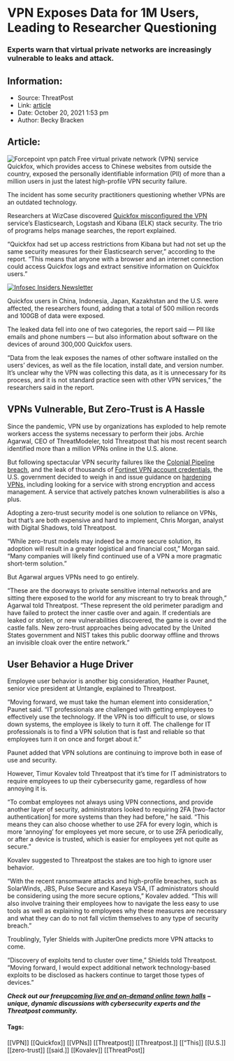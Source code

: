 # VPN Exposes Data for 1M Users, Leading to Researcher Questioning
### Experts warn that virtual private networks are increasingly vulnerable to leaks and attack.

## Information:
+ Source: ThreatPost
+ Link: [article](https://kasperskycontenthub.com/threatpost-global/?p=175612)
+ Date: October 20, 2021  1:53 pm
+ Author: Becky Bracken


## Article:
![Forcepoint vpn patch](https://media.threatpost.com/wp-content/uploads/sites/103/2019/09/20105955/forcepoint-vpn.jpeg)
Free virtual private network (VPN) service Quickfox, which provides access to Chinese websites from outside the country, exposed the personally identifiable information (PII) of more than a million users in just the latest high-profile VPN security failure.


The incident has some security practitioners questioning whether VPNs are an outdated technology.


Researchers at WizCase discovered [Quickfox misconfigured the VPN](https://www.wizcase.com/blog/quickfox-breach-report/) service’s Elasticsearch, Logstash and Kibana (ELK) stack security. The trio of programs helps manage searches, the report explained.


“Quickfox had set up access restrictions from Kibana but had not set up the same security measures for their Elasticsearch server,” according to the report. “This means that anyone with a browser and an internet connection could access Quickfox logs and extract sensitive information on Quickfox users.”


[![Infosec Insiders Newsletter](https://media.threatpost.com/wp-content/uploads/sites/103/2021/07/10165815/infosec_insiders_in_article_promo.png)](https://threatpost.com/infosec-insider-subscription-page/?utm_source=ART&utm_medium=ART&utm_campaign=InfosecInsiders_Newsletter_Promo/)


Quickfox users in China, Indonesia, Japan, Kazakhstan and the U.S. were affected, the researchers found, adding that a total of 500 million records and 100GB of data were exposed.


The leaked data fell into one of two categories, the report said — PII like emails and phone numbers — but also information about software on the devices of around 300,000 Quickfox users.


“Data from the leak exposes the names of other software installed on the users’ devices, as well as the file location, install date, and version number. It’s unclear why the VPN was collecting this data, as it is unnecessary for its process, and it is not standard practice seen with other VPN services,” the researchers said in the report.


**VPNs Vulnerable, But Zero-Trust is A Hassle**
-----------------------------------------------


Since the pandemic, VPN use by organizations has exploded to help remote workers access the systems necessary to perform their jobs. Archie Agarwal, CEO of ThreatModeler, told Threatpost that his most recent search identified more than a million VPNs online in the U.S. alone.


But following spectacular VPN security failures like the [Colonial Pipeline breach,](https://threatpost.com/darkside-pwned-colonial-with-old-vpn-password/166743/) and the leak of thousands of [Fortinet VPN account credentials,](https://threatpost.com/thousands-of-fortinet-vpn-account-credentials-leaked/169348/) the U.S. government decided to weigh in and issue guidance on [hardening VPNs,](https://threatpost.com/vpns-nsa-cisa-guidance/175150/) including looking for a service with strong encryption and access management. A service that actively patches known vulnerabilities is also a plus.


Adopting a zero-trust security model is one solution to reliance on VPNs, but that’s are both expensive and hard to implement, Chris Morgan, analyst with Digital Shadows, told Threatpost.


“While zero-trust models may indeed be a more secure solution, its adoption will result in a greater logistical and financial cost,” Morgan said. “Many companies will likely find continued use of a VPN a more pragmatic short-term solution.”


But Agarwal argues VPNs need to go entirely.


“These are the doorways to private sensitive internal networks and are sitting there exposed to the world for any miscreant to try to break through,” Agarwal told Threatpost. “These represent the old perimeter paradigm and have failed to protect the inner castle over and again. If credentials are leaked or stolen, or new vulnerabilities discovered, the game is over and the castle falls. New zero-trust approaches being advocated by the United States government and NIST takes this public doorway offline and throws an invisible cloak over the entire network.”


**User Behavior a Huge Driver**
-------------------------------


Employee user behavior is another big consideration, Heather Paunet, senior vice president at Untangle, explained to Threatpost.


“Moving forward, we must take the human element into consideration,” Paunet said. “IT professionals are challenged with getting employees to effectively use the technology. If the VPN is too difficult to use, or slows down systems, the employee is likely to turn it off. The challenge for IT professionals is to find a VPN solution that is fast and reliable so that employees turn it on once and forget about it.”


Paunet added that VPN solutions are continuing to improve both in ease of use and security.


However, Timur Kovalev told Threatpost that it’s time for IT administrators to require employees to up their cybersecurity game, regardless of how annoying it is.


“To combat employees not always using VPN connections, and provide another layer of security, administrators looked to requiring 2FA [two-factor authentication] for more systems than they had before,” he said. “This means they can also choose whether to use 2FA for every login, which is more ‘annoying’ for employees yet more secure, or to use 2FA periodically, or after a device is trusted, which is easier for employees yet not quite as secure.”


Kovalev suggested to Threatpost the stakes are too high to ignore user behavior.


“With the recent ransomware attacks and high-profile breaches, such as SolarWinds, JBS, Pulse Secure and Kaseya VSA, IT administrators should be considering using the more secure options,” Kovalev added. “This will also involve training their employees how to navigate the less easy to use tools as well as explaining to employees why these measures are necessary and what they can do to not fall victim themselves to any type of security breach.”


Troublingly, Tyler Shields with JupiterOne predicts more VPN attacks to come.


“Discovery of exploits tend to cluster over time,” Shields told Threatpost. “Moving forward, I would expect additional network technology-based exploits to be disclosed as hackers continue to target those types of devices.”


***Check out our free***[***upcoming live and on-demand online town halls***](https://threatpost.com/category/webinars/) ***– unique, dynamic discussions with cybersecurity experts and the Threatpost community.***




#### Tags:
[[VPN]] [[Quickfox]] [[VPNs]] [[Threatpost]] [[Threatpost.]] [[“This]] [[U.S.]] [[zero-trust]] [[said.]] [[Kovalev]] [[ThreatPost]]
